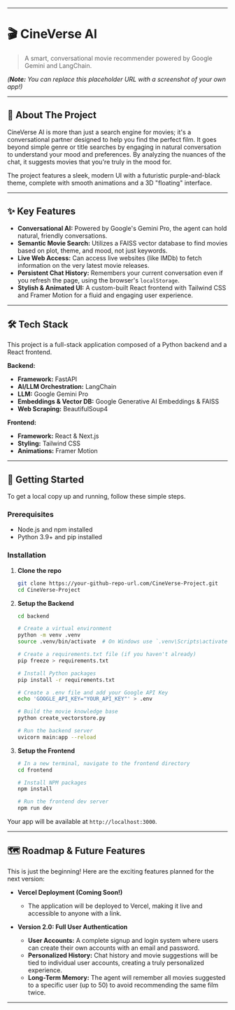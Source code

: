 -----

# 🎬 CineVerse AI

> A smart, conversational movie recommender powered by Google Gemini and LangChain.

*(**Note:** You can replace this placeholder URL with a screenshot of your own app\!)*

-----

## 🤖 About The Project

CineVerse AI is more than just a search engine for movies; it's a conversational partner designed to help you find the perfect film. It goes beyond simple genre or title searches by engaging in natural conversation to understand your mood and preferences. By analyzing the nuances of the chat, it suggests movies that you're truly in the mood for.

The project features a sleek, modern UI with a futuristic purple-and-black theme, complete with smooth animations and a 3D "floating" interface.

-----

## ✨ Key Features

  * **Conversational AI:** Powered by Google's Gemini Pro, the agent can hold natural, friendly conversations.
  * **Semantic Movie Search:** Utilizes a FAISS vector database to find movies based on plot, theme, and mood, not just keywords.
  * **Live Web Access:** Can access live websites (like IMDb) to fetch information on the very latest movie releases.
  * **Persistent Chat History:** Remembers your current conversation even if you refresh the page, using the browser's `localStorage`.
  * **Stylish & Animated UI:** A custom-built React frontend with Tailwind CSS and Framer Motion for a fluid and engaging user experience.

-----

## 🛠️ Tech Stack

This project is a full-stack application composed of a Python backend and a React frontend.

**Backend:**

  * **Framework:** FastAPI
  * **AI/LLM Orchestration:** LangChain
  * **LLM:** Google Gemini Pro
  * **Embeddings & Vector DB:** Google Generative AI Embeddings & FAISS
  * **Web Scraping:** BeautifulSoup4

**Frontend:**

  * **Framework:** React & Next.js
  * **Styling:** Tailwind CSS
  * **Animations:** Framer Motion

-----

## 🚀 Getting Started

To get a local copy up and running, follow these simple steps.

### Prerequisites

  * Node.js and npm installed
  * Python 3.9+ and pip installed

### Installation

1.  **Clone the repo**

    ```sh
    git clone https://your-github-repo-url.com/CineVerse-Project.git
    cd CineVerse-Project
    ```

2.  **Setup the Backend**

    ```sh
    cd backend

    # Create a virtual environment
    python -m venv .venv
    source .venv/bin/activate  # On Windows use `.venv\Scripts\activate`

    # Create a requirements.txt file (if you haven't already)
    pip freeze > requirements.txt

    # Install Python packages
    pip install -r requirements.txt

    # Create a .env file and add your Google API Key
    echo 'GOOGLE_API_KEY="YOUR_API_KEY"' > .env

    # Build the movie knowledge base
    python create_vectorstore.py

    # Run the backend server
    uvicorn main:app --reload
    ```

3.  **Setup the Frontend**

    ```sh
    # In a new terminal, navigate to the frontend directory
    cd frontend

    # Install NPM packages
    npm install

    # Run the frontend dev server
    npm run dev
    ```

Your app will be available at `http://localhost:3000`.

-----

## 🗺️ Roadmap & Future Features

This is just the beginning\! Here are the exciting features planned for the next version:

  * **Vercel Deployment (Coming Soon\!)**

      * The application will be deployed to Vercel, making it live and accessible to anyone with a link.

  * **Version 2.0: Full User Authentication**

      * **User Accounts:** A complete signup and login system where users can create their own accounts with an email and password.
      * **Personalized History:** Chat history and movie suggestions will be tied to individual user accounts, creating a truly personalized experience.
      * **Long-Term Memory:** The agent will remember all movies suggested to a specific user (up to 50) to avoid recommending the same film twice.

-----
